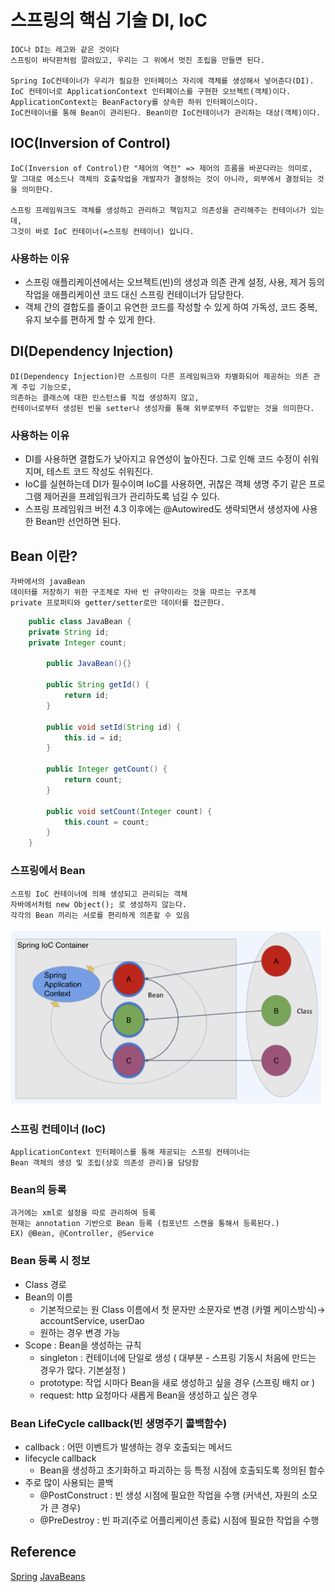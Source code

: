 # 스프링의 핵심 기술 DI, IoC 
    IOC나 DI는 레고와 같은 것이다
    스프링이 바닥판처럼 깔려있고, 우리는 그 위에서 멋진 조립을 만들면 된다.

    Spring IoC컨테이너가 우리가 필요한 인터페이스 자리에 객체를 생성해서 넣어준다(DI).
    IoC 컨테이너로 ApplicationContext 인터페이스를 구현한 오브젝트(객체)이다.
    ApplicationContext는 BeanFactory를 상속한 하위 인터페이스이다.
    IoC컨테이너를 통해 Bean이 관리된다. Bean이란 IoC컨테이너가 관리하는 대상(객체)이다.

## IOC(Inversion of Control) 
    IoC(Inversion of Control)란 "제어의 역전" => 제어의 흐름을 바꾼다라는 의미로, 
    말 그대로 메소드나 객체의 호출작업을 개발자가 결정하는 것이 아니라, 외부에서 결정되는 것을 의미한다.

    스프링 프레임워크도 객체를 생성하고 관리하고 책임지고 의존성을 관리해주는 컨테이너가 있는데,
    그것이 바로 IoC 컨테이너(=스프링 컨테이너) 입니다.

### 사용하는 이유 
* 스프링 애플리케이션에서는 오브젝트(빈)의 생성과 의존 관계 설정, 사용, 제거 등의 작업을 애플리케이션 코드 대신 스프링 컨테이너가 담당한다.
* 객체 간의 결합도를 줄이고 유연한 코드를 작성할 수 있게 하여 가독성, 코드 중복, 유지 보수를 편하게 할 수 있게 한다.

## DI(Dependency Injection)
    DI(Dependency Injection)란 스프링이 다른 프레임워크와 차별화되어 제공하는 의존 관계 주입 기능으로,
    의존하는 클래스에 대한 인스턴스를 직접 생성하지 않고, 
    컨테이너로부터 생성된 빈을 setter나 생성자를 통해 외부로부터 주입받는 것을 의미한다.

### 사용하는 이유
* DI를 사용하면 결합도가 낮아지고 유연성이 높아진다. 그로 인해 코드 수정이 쉬워지며, 테스트 코드 작성도 쉬워진다.
* IoC를 실현하는데 DI가 필수이며 IoC를 사용하면, 귀찮은 객체 생명 주기 같은 프로그램 제어권을 프레임워크가 관리하도록 넘길 수 있다.
* 스프링 프레임워크 버전 4.3 이후에는 @Autowired도 생략되면서 생성자에 사용한 Bean만 선언하면 된다.   


## Bean 이란?
    자바에서의 javaBean
    데이터를 저장하기 위한 구조체로 자바 빈 규약이라는 것을 따르는 구조체
    private 프로퍼티와 getter/setter로만 데이터를 접근한다. 

```java
    public class JavaBean {
    private String id;
    private Integer count;
    
        public JavaBean(){}
    
        public String getId() {
            return id;
        }
    
        public void setId(String id) {
            this.id = id;
        }
    
        public Integer getCount() {
            return count;
        }
    
        public void setCount(Integer count) {
            this.count = count;
        }
    }
```

### 스프링에서 Bean
    스프링 IoC 컨테이너에 의해 생성되고 관리되는 객체
    자바에서처럼 new Object(); 로 생성하지 않는다.
    각각의 Bean 끼리는 서로를 편리하게 의존할 수 있음

![img_4.png](rsc/03_IOC,%20DI_01.png)

### 스프링 컨테이너 (IoC)
    ApplicationContext 인터페이스를 통해 제공되는 스프링 컨테이너는 
    Bean 객체의 생성 및 조립(상호 의존성 관리)을 담당함 

### Bean의 등록
    과거에는 xml로 설정을 따로 관리하여 등록
    현재는 annotation 기반으로 Bean 등록 (컴포넌트 스캔을 통해서 등록된다.) 
    EX) @Bean, @Controller, @Service 

### Bean 등록 시 정보
- Class 경로
- Bean의 이름
    - 기본적으로는 원 Class 이름에서 첫 문자만 소문자로 변경 (카멜 케이스방식)→ accountService, userDao
    - 원하는 경우 변경 가능
- Scope : Bean을 생성하는 규칙
    - singleton : 컨테이너에 단일로 생성 ( 대부분 - 스프링 기동시 처음에 만드는 경우가 많다. 기본설정  )
    - prototype: 작업 시마다 Bean을 새로 생성하고 싶을 경우 (스프링 배치 or )
    - request: http 요청마다 새롭게 Bean을 생성하고 싶은 경우

### Bean LifeCycle callback(빈 생명주기 콜백함수)

- callback : 어떤 이벤트가 발생하는 경우 호출되는 메서드
- lifecycle callback
    - Bean을 생성하고 초기화하고 파괴하는 등 특정 시점에 호출되도록 정의된 함수
- 주로 많이 사용되는 콜백
    - @PostConstruct : 빈 생성 시점에 필요한 작업을 수행 (커낵션, 자원의 소모가 큰 경우)
    - @PreDestroy : 빈 파괴(주로 어플리케이션 종료) 시점에 필요한 작업을 수행 
    
## Reference
[Spring](https://docs.spring.io/spring-framework/docs/current/reference/html/core.html#beans)
[JavaBeans](https://en.wikipedia.org/wiki/JavaBeans)

